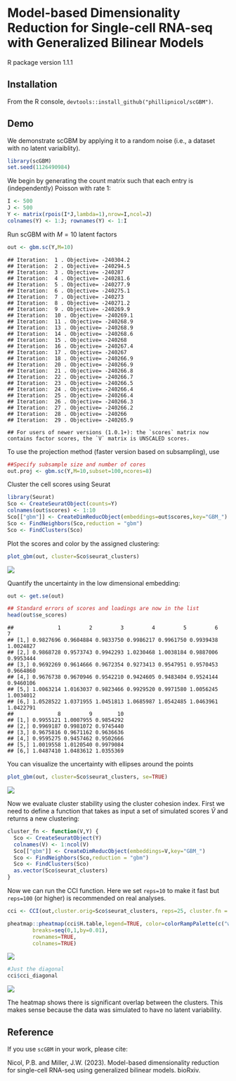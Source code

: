 Model-based Dimensionality Reduction for Single-cell RNA-seq with
Generalized Bilinear Models
================
R package version 1.1.1

## Installation

From the R console, `devtools::install_github("phillipnicol/scGBM")`.

## Demo

We demonstrate scGBM by applying it to a random noise (i.e., a dataset
with no latent variaiblity).

``` r
library(scGBM)
set.seed(1126490984)
```

We begin by generating the count matrix such that each entry is
(independently) Poisson with rate 1:

``` r
I <- 500
J <- 500
Y <- matrix(rpois(I*J,lambda=1),nrow=I,ncol=J)
colnames(Y) <- 1:J; rownames(Y) <- 1:I
```

Run scGBM with $M = 10$ latent factors

``` r
out <- gbm.sc(Y,M=10)
```

    ## Iteration:  1 . Objective= -240304.2 
    ## Iteration:  2 . Objective= -240294.5 
    ## Iteration:  3 . Objective= -240287 
    ## Iteration:  4 . Objective= -240281.6 
    ## Iteration:  5 . Objective= -240277.9 
    ## Iteration:  6 . Objective= -240275.1 
    ## Iteration:  7 . Objective= -240273 
    ## Iteration:  8 . Objective= -240271.2 
    ## Iteration:  9 . Objective= -240269.9 
    ## Iteration:  10 . Objective= -240269.1 
    ## Iteration:  11 . Objective= -240268.9 
    ## Iteration:  13 . Objective= -240268.9 
    ## Iteration:  14 . Objective= -240268.6 
    ## Iteration:  15 . Objective= -240268 
    ## Iteration:  16 . Objective= -240267.4 
    ## Iteration:  17 . Objective= -240267 
    ## Iteration:  18 . Objective= -240266.9 
    ## Iteration:  20 . Objective= -240266.9 
    ## Iteration:  21 . Objective= -240266.8 
    ## Iteration:  22 . Objective= -240266.7 
    ## Iteration:  23 . Objective= -240266.5 
    ## Iteration:  24 . Objective= -240266.4 
    ## Iteration:  25 . Objective= -240266.4 
    ## Iteration:  26 . Objective= -240266.3 
    ## Iteration:  27 . Objective= -240266.2 
    ## Iteration:  28 . Objective= -240266 
    ## Iteration:  29 . Objective= -240265.9

    ## For users of newer versions (1.0.1+): the `scores` matrix now contains factor scores, the `V` matrix is UNSCALED scores.

To use the projection method (faster version based on subsampling), use

``` r
##Specify subsample size and number of cores
out.proj <- gbm.sc(Y,M=10,subset=100,ncores=8) 
```

Cluster the cell scores using Seurat

``` r
library(Seurat)
Sco <- CreateSeuratObject(counts=Y)
colnames(out$scores) <- 1:10
Sco[["gbm"]] <- CreateDimReducObject(embeddings=out$scores,key="GBM_")
Sco <- FindNeighbors(Sco,reduction = "gbm")
Sco <- FindClusters(Sco)
```

Plot the scores and color by the assigned clustering:

``` r
plot_gbm(out, cluster=Sco$seurat_clusters)
```

![](README_files/figure-gfm/unnamed-chunk-6-1.png)<!-- -->

Quantify the uncertainty in the low dimensional embedding:

``` r
out <- get.se(out)

## Standard errors of scores and loadings are now in the list
head(out$se_scores) 
```

    ##              1         2         3         4         5         6         7
    ## [1,] 0.9827696 0.9604884 0.9833750 0.9986217 0.9961750 0.9939438 1.0024827
    ## [2,] 0.9868728 0.9573743 0.9942293 1.0230468 1.0038184 0.9887006 0.9953444
    ## [3,] 0.9692269 0.9614666 0.9672354 0.9273413 0.9547951 0.9570453 0.9664860
    ## [4,] 0.9676738 0.9670946 0.9542210 0.9424605 0.9483404 0.9524144 0.9460106
    ## [5,] 1.0063214 1.0163037 0.9823466 0.9929520 0.9971580 1.0056245 1.0034012
    ## [6,] 1.0528522 1.0371955 1.0451813 1.0685987 1.0542485 1.0463961 1.0422791
    ##              8         9        10
    ## [1,] 0.9955121 1.0007955 0.9854292
    ## [2,] 0.9969187 0.9981072 0.9745440
    ## [3,] 0.9675816 0.9671162 0.9636636
    ## [4,] 0.9595275 0.9457462 0.9502666
    ## [5,] 1.0019558 1.0120540 0.9979084
    ## [6,] 1.0487410 1.0483612 1.0355369

You can visualize the uncertainty with ellipses around the points

``` r
plot_gbm(out, cluster=Sco$seurat_clusters, se=TRUE)
```

![](README_files/figure-gfm/unnamed-chunk-8-1.png)<!-- -->

Now we evaluate cluster stability using the cluster cohesion index.
First we need to define a function that takes as input a set of
simulated scores $\tilde{V}$ and returns a new clustering:

``` r
cluster_fn <- function(V,Y) {
  Sco <- CreateSeuratObject(Y)
  colnames(V) <- 1:ncol(V)
  Sco[["gbm"]] <- CreateDimReducObject(embeddings=V,key="GBM_")
  Sco <- FindNeighbors(Sco,reduction = "gbm")
  Sco <- FindClusters(Sco)
  as.vector(Sco$seurat_clusters)
}
```

Now we can run the CCI function. Here we set `reps=10` to make it fast
but `reps=100` (or higher) is recommended on real analyses.

``` r
cci <- CCI(out,cluster.orig=Sco$seurat_clusters, reps=25, cluster.fn = cluster_fn, Y=Y)
```

``` r
pheatmap::pheatmap(cci$H.table,legend=TRUE, color=colorRampPalette(c("white","red"))(100),
        breaks=seq(0,1,by=0.01),
        rownames=TRUE,
        colnames=TRUE)
```

![](README_files/figure-gfm/unnamed-chunk-12-1.png)<!-- -->

``` r
#Just the diagonal
cci$cci_diagonal
```

![](README_files/figure-gfm/unnamed-chunk-12-2.png)<!-- -->

The heatmap shows there is significant overlap between the clusters.
This makes sense because the data was simulated to have no latent
variability.

## Reference

If you use `scGBM` in your work, please cite:

Nicol, P.B. and Miller, J.W. (2023). Model-based dimensionality
reduction for single-cell RNA-seq using generalized bilinear models.
bioRxiv.
